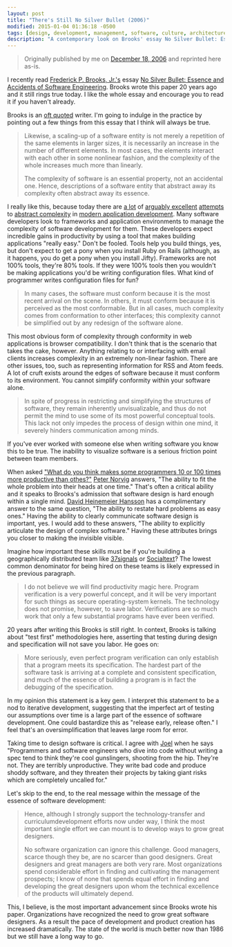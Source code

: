 ```yaml
---
layout: post
title: "There's Still No Silver Bullet (2006)"
modified: 2015-01-04 01:36:18 -0500
tags: [design, development, management, software, culture, architecture]
description: "A contemporary look on Brooks' essay No Silver Bullet: Essence and Accidents of Software Engineering"
---
```


> Originally published by me on [December 18, 2006](https://web.archive.org/web/20070729012936/http://blog.caseywest.com/2006/12/theres_still_no_silver_bullet_1.html) and reprinted here as-is.

[brooks]: http://en.wikipedia.org/wiki/Fred_Brooks
[essay]: http://faculty.salisbury.edu/~xswang/Research/Papers/SERelated/no-silver-bullet.pdf
[quoted]: http://www.brainyquote.com/quotes/authors/f/frederick_p_brooks_jr.html
[rails]: http://www.rubyonrails.org/
[django]: http://www.djangoproject.com/
[turbogears]: http://www.turbogears.org/
[jifty]: http://jifty.org/
[ning]: http://www.ning.com/
[productive]: https://web.archive.org/web/20070712044136/http://www.stifflog.com//2006//10//16//stiff-asks-great-programmers-answer//
[norvig]: http://norvig.com/
[dhh]: http://www.loudthinking.com/
[37signals]: http://37signals.com
[socialtext]: http://socialtext.com
[joel]: http://www.joelonsoftware.com/articles/fog0000000036.html

I recently read [Frederick P. Brooks, Jr.'s][brooks] essay [No Silver Bullet: Essence and Accidents of Software Engineering][essay]. Brooks wrote this paper 20 years ago and it still rings true today. I like the whole essay and encourage you to read it if you haven't already.

Brooks is an [oft quoted][quoted] writer. I'm going to indulge in the practice by pointing out a few things from this essay that I think will always be true.

> Likewise, a scaling-up of a software entity is not merely a repetition of the same elements in larger sizes, it is necessarily an increase in the number of different elements. In most cases, the elements interact with each other in some nonlinear fashion, and the complexity of the whole increases much more than linearly.
> 
> The complexity of software is an essential property, not an accidental one. Hence, descriptions of a software entity that abstract away its complexity often abstract away its essence.

I really like this, because today there are [a lot][rails] of [arguably excellent][django] [attempts][turbogears] to [abstract complexity][jifty] in [modern application development][ning]. Many software developers look to frameworks and application environments to manage the complexity of software development for them. These developers expect incredible gains in productivity by using a tool that makes building applications "really easy." Don't be fooled. Tools help you build things, yes, but don't expect to get a pony when you install Ruby on Rails (although, as it happens, you do get a pony when you install Jifty). Frameworks are not 100% tools, they're 80% tools. If they were 100% tools then you wouldn't be making applications you'd be writing configuration files. What kind of programmer writes configuration files for fun?

> In many cases, the software must conform because it is the most recent arrival on the scene. In others, it must conform because it is perceived as the most conformable. But in all cases, much complexity comes from conformation to other interfaces; this complexity cannot be simplified out by any redesign of the software alone.

This most obvious form of complexity through conformity in web applications is browser compatibility. I don't think that is the scenario that takes the cake, however. Anything relating to or interfacing with email clients increases complexity in an extremely non-linear fashion. There are other issues, too, such as representing information for RSS and Atom feeds. A lot of cruft exists around the edges of software because it must conform to its environment. You cannot simplify conformity within your software alone.

> In spite of progress in restricting and simplifying the structures of software, they remain inherently unvisualizable, and thus do not permit the mind to use some of its most powerful conceptual tools. This lack not only impedes the process of design within one mind, it severely hinders communication among minds.

If you've ever worked with someone else when writing software you know this to be true. The inability to visualize software is a serious friction point between team members.

When asked ["What do you think makes some programmers 10 or 100 times more productive than othes?"][productive] [Peter Norvig][norvig] answers, "The ability to fit the whole problem into their heads at one time." That's often a critical ability and it speaks to Brooks's admission that software design is hard enough within a single mind. [David Heinemeier Hansson][dhh] has a complimentary answer to the same question, "The ability to restate hard problems as easy ones." Having the ability to clearly communicate software design is important, yes. I would add to these answers, "The ability to explicitly articulate the design of complex software." Having these attributes brings you closer to making the invisible visible.

Imagine how important these skills must be if you're building a geographically distributed team like [37signals] or [Socialtext]? The lowest common denominator for being hired on these teams is likely expressed in the previous paragraph.

> I do not believe we will find productivity magic here. Program verification is a very powerful concept, and it will be very important for such things as secure operating-system kernels. The technology does not promise, however, to save labor. Verifications are so much work that only a few substantial programs have ever been verified.

20 years after writing this Brooks is still right. In context, Brooks is talking about "test first" methodologies here, asserting that testing during design and specification will not save you labor. He goes on:

> More seriously, even perfect program verification can only establish that a program meets its specification. The hardest part of the software task is arriving at a complete and consistent specification, and much of the essence of building a program is in fact the debugging of the specification.

In my opinion this statement is a key gem. I interpret this statement to be a nod to iterative development, suggesting that the imperfect art of testing our assumptions over time is a large part of the essence of software development. One could bastardize this as "release early, release often." I feel that's an oversimplification that leaves large room for error.

Taking time to design software is critical. I agree with [Joel] when he says "Programmers and software engineers who dive into code without writing a spec tend to think they're cool gunslingers, shooting from the hip. They're not. They are terribly unproductive. They write bad code and produce shoddy software, and they threaten their projects by taking giant risks which are completely uncalled for."

Let's skip to the end, to the real message within the message of the essence of software development:

> Hence, although I strongly support the technology-transfer and curriculumdevelopment efforts now under way, I think the most important single effort we can mount is to develop ways to grow great designers.
> 
> No software organization can ignore this challenge. Good managers, scarce though they be, are no scarcer than good designers. Great designers and great managers are both very rare. Most organizations spend considerable effort in finding and cultivating the management prospects; I know of none that spends equal effort in finding and developing the great designers upon whom the technical excellence of the products will ultimately depend.

This, I believe, is the most important advancement since Brooks wrote his paper. Organizations have recognized the need to grow great software designers. As a result the pace of development and product creation has increased dramatically. The state of the world is much better now than 1986 but we still have a long way to go.

